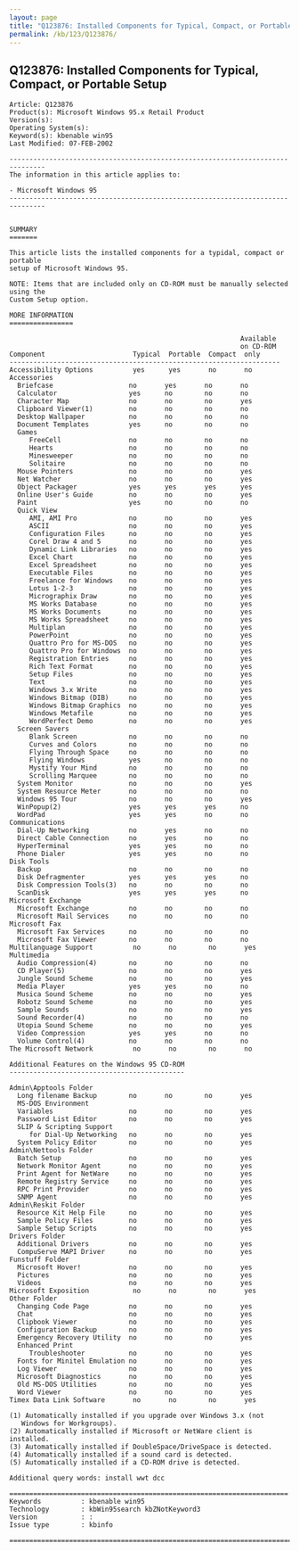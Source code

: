 ```yaml
---
layout: page
title: "Q123876: Installed Components for Typical, Compact, or Portable Setup"
permalink: /kb/123/Q123876/
---
```


## Q123876: Installed Components for Typical, Compact, or Portable Setup

	Article: Q123876
	Product(s): Microsoft Windows 95.x Retail Product
	Version(s): 
	Operating System(s): 
	Keyword(s): kbenable win95
	Last Modified: 07-FEB-2002
	
	-------------------------------------------------------------------------------
	The information in this article applies to:
	
	- Microsoft Windows 95 
	-------------------------------------------------------------------------------
	
	
	SUMMARY
	=======
	
	This article lists the installed components for a typidal, compact or portable
	setup of Microsoft Windows 95.
	
	NOTE: Items that are included only on CD-ROM must be manually selected using the
	Custom Setup option.
	
	MORE INFORMATION
	================
	
	                                                          Available
	                                                          on CD-ROM
	Component                      Typical  Portable  Compact  only
	--------------------------------------------------------------------
	Accessibility Options          yes      yes       no       no
	Accessories
	  Briefcase                   no       yes       no       no
	  Calculator                  yes      no        no       no
	  Character Map               no       no        no       yes
	  Clipboard Viewer(1)         no       no        no       no
	  Desktop Wallpaper           no       no        no       no
	  Document Templates          yes      no        no       no
	  Games
	     FreeCell                 no       no        no       no
	     Hearts                   no       no        no       no
	     Minesweeper              no       no        no       no
	     Solitaire                no       no        no       no
	  Mouse Pointers              no       no        no       yes
	  Net Watcher                 no       no        no       yes
	  Object Packager             yes      yes       yes      yes
	  Online User's Guide         no       no        no       yes
	  Paint                       yes      no        no       no
	  Quick View
	     AMI, AMI Pro             no       no        no       yes
	     ASCII                    no       no        no       yes
	     Configuration Files      no       no        no       yes
	     Corel Draw 4 and 5       no       no        no       yes
	     Dynamic Link Libraries   no       no        no       yes
	     Excel Chart              no       no        no       yes
	     Excel Spreadsheet        no       no        no       yes
	     Executable Files         no       no        no       yes
	     Freelance for Windows    no       no        no       yes
	     Lotus 1-2-3              no       no        no       yes
	     Micrographix Draw        no       no        no       yes
	     MS Works Database        no       no        no       yes
	     MS Works Documents       no       no        no       yes
	     MS Works Spreadsheet     no       no        no       yes
	     Multiplan                no       no        no       yes
	     PowerPoint               no       no        no       yes
	     Quattro Pro for MS-DOS   no       no        no       yes
	     Quattro Pro for Windows  no       no        no       yes
	     Registration Entries     no       no        no       yes
	     Rich Text Format         no       no        no       yes
	     Setup Files              no       no        no       yes
	     Text                     no       no        no       yes
	     Windows 3.x Write        no       no        no       yes
	     Windows Bitmap (DIB)     no       no        no       yes
	     Windows Bitmap Graphics  no       no        no       yes
	     Windows Metafile         no       no        no       yes
	     WordPerfect Demo         no       no        no       yes
	  Screen Savers
	     Blank Screen             no       no        no       no
	     Curves and Colors        no       no        no       no
	     Flying Through Space     no       no        no       no
	     Flying Windows           yes      no        no       no
	     Mystify Your Mind        no       no        no       no
	     Scrolling Marquee        no       no        no       no
	  System Monitor              no       no        no       yes
	  System Resource Meter       no       no        no       no
	  Windows 95 Tour             no       no        no       yes
	  WinPopup(2)                 yes      yes       yes      no
	  WordPad                     yes      yes       no       no
	Communications
	  Dial-Up Networking          no       yes       no       no
	  Direct Cable Connection     no       yes       no       no
	  HyperTerminal               yes      yes       no       no
	  Phone Dialer                yes      yes       no       no
	Disk Tools
	  Backup                      no       no        no       no
	  Disk Defragmenter           yes      yes       yes      no
	  Disk Compression Tools(3)   no       no        no       no
	  ScanDisk                    yes      yes       yes      no
	Microsoft Exchange
	  Microsoft Exchange          no       no        no       no
	  Microsoft Mail Services     no       no        no       no
	Microsoft Fax
	  Microsoft Fax Services      no       no        no       no
	  Microsoft Fax Viewer        no       no        no       no
	Multilanguage Support          no       no        no       yes
	Multimedia
	  Audio Compression(4)        no       no        no       no
	  CD Player(5)                no       no        no       yes
	  Jungle Sound Scheme         no       no        no       yes
	  Media Player                yes      yes       no       no
	  Musica Sound Scheme         no       no        no       yes
	  Robotz Sound Scheme         no       no        no       yes
	  Sample Sounds               no       no        no       yes
	  Sound Recorder(4)           no       no        no       no
	  Utopia Sound Scheme         no       no        no       yes
	  Video Compression           yes      yes       no       no
	  Volume Control(4)           no       no        no       no
	The Microsoft Network          no       no        no       no
	
	Additional Features on the Windows 95 CD-ROM
	--------------------------------------------
	
	Admin\Apptools Folder
	  Long filename Backup        no       no        no       yes
	  MS-DOS Environment
	  Variables                   no       no        no       yes
	  Password List Editor        no       no        no       yes
	  SLIP & Scripting Support
	     for Dial-Up Networking   no       no        no       yes
	  System Policy Editor        no       no        no       yes
	Admin\Nettools Folder
	  Batch Setup                 no       no        no       yes
	  Network Monitor Agent       no       no        no       yes
	  Print Agent for NetWare     no       no        no       yes
	  Remote Registry Service     no       no        no       yes
	  RPC Print Provider          no       no        no       yes
	  SNMP Agent                  no       no        no       yes
	Admin\Reskit Folder
	  Resource Kit Help File      no       no        no       yes
	  Sample Policy Files         no       no        no       yes
	  Sample Setup Scripts        no       no        no       yes
	Drivers Folder
	  Additional Drivers          no       no        no       yes
	  CompuServe MAPI Driver      no       no        no       yes
	Funstuff Folder
	  Microsoft Hover!            no       no        no       yes
	  Pictures                    no       no        no       yes
	  Videos                      no       no        no       yes
	Microsoft Exposition           no       no        no       yes
	Other Folder
	  Changing Code Page          no       no        no       yes
	  Chat                        no       no        no       yes
	  Clipbook Viewer             no       no        no       yes
	  Configuration Backup        no       no        no       yes
	  Emergency Recovery Utility  no       no        no       yes
	  Enhanced Print
	     Troubleshooter           no       no        no       yes
	  Fonts for Minitel Emulation no       no        no       yes
	  Log Viewer                  no       no        no       yes
	  Microsoft Diagnostics       no       no        no       yes
	  Old MS-DOS Utilities        no       no        no       yes
	  Word Viewer                 no       no        no       yes
	Timex Data Link Software       no       no        no       yes
	
	(1) Automatically installed if you upgrade over Windows 3.x (not
	   Windows for Workgroups).
	(2) Automatically installed if Microsoft or NetWare client is installed.
	(3) Automatically installed if DoubleSpace/DriveSpace is detected.
	(4) Automatically installed if a sound card is detected.
	(5) Automatically installed if a CD-ROM drive is detected.
	
	Additional query words: install wwt dcc
	
	======================================================================
	Keywords          : kbenable win95 
	Technology        : kbWin95search kbZNotKeyword3
	Version           : :
	Issue type        : kbinfo
	
	=============================================================================
	
